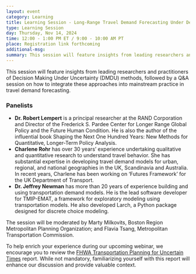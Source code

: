 ```yaml
---
layout: event
category: Learning
title: Learning Session - Long-Range Travel Demand Forecasting Under Deep Uncertainty 
type: Learning Session
day: Thursday, Nov 14, 2024
time: 12:00 - 1:00 PM ET / 9:00 - 10:00 AM PT
place: Registration link forthcoming
additional-msg:
summary: This session will feature insights from leading researchers and practitioners of Decision Making Under Uncertainty (DMDU) methods, followed by a Q&A session on how to integrate these approaches into mainstream practice in travel demand forecasting. 
---
```

This session will feature insights from leading researchers and practitioners of Decision Making Under Uncertainty (DMDU) methods, followed by a Q&A session on how to integrate these approaches into mainstream practice in travel demand forecasting. 

<h3>Panelists</h3>
<ul>
<li><strong>Dr. Robert Lempert</strong> is a principal researcher at the RAND Corporation and Director of the Frederick S. Pardee Center for Longer Range Global Policy and the Future Human Condition. He is also the author of the influential book Shaping the Next One Hundred Years: New Methods for Quantitative, Longer-Term Policy Analysis.</li>

<li><strong>Charlene Rohr</strong> has over 30 years’ experience undertaking qualitative and quantitative research to understand travel behavior. She has substantial expertise in developing travel demand models for urban, regional, and national geographies in the UK, Scandinavia and Australia. In recent years, Charlene has been working on ‘Futures Framework’ for the UK Department of Transport.</li>

<li><strong>Dr. Jeffrey Newman</strong> has more than 20 years of experience building and using transportation demand models. He is the lead software developer for TMIP-EMAT, a framework for exploratory modeling using transportation models. He also developed Larch, a Python package designed for discrete choice modeling.</li>
</ul>

<p>The session will be moderated by Marty Milkovits, Boston Region Metropolitan Planning Organization; and Flavia Tsang, Metropolitan Transportation Commission.</p>

<p>To help enrich your experience during our upcoming webinar, we encourage you to review the <a href="https://rosap.ntl.bts.gov/pdfjs/web/viewer.html?file=https://rosap.ntl.bts.gov/view/dot/64646/dot_64646_DS1.pdf">FHWA Transportation Planning for Uncertain Times</a> report.  While not mandatory, familiarizing yourself with this report will enhance our discussion and provide valuable context.</p>

